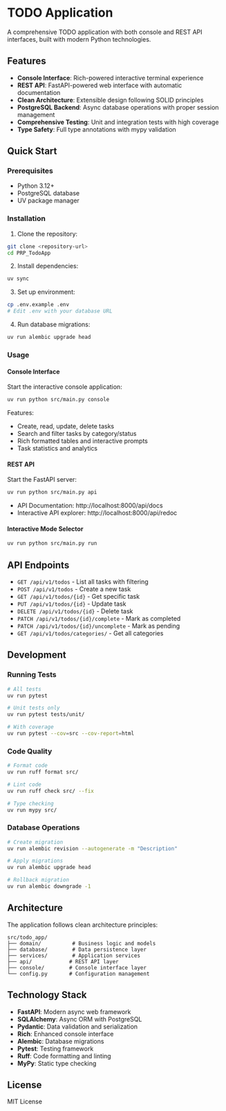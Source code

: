 # TODO Application

A comprehensive TODO application with both console and REST API interfaces, built with modern Python technologies.

## Features

- **Console Interface**: Rich-powered interactive terminal experience
- **REST API**: FastAPI-powered web interface with automatic documentation
- **Clean Architecture**: Extensible design following SOLID principles
- **PostgreSQL Backend**: Async database operations with proper session management
- **Comprehensive Testing**: Unit and integration tests with high coverage
- **Type Safety**: Full type annotations with mypy validation

## Quick Start

### Prerequisites

- Python 3.12+
- PostgreSQL database
- UV package manager

### Installation

1. Clone the repository:
```bash
git clone <repository-url>
cd PRP_TodoApp
```

2. Install dependencies:
```bash
uv sync
```

3. Set up environment:
```bash
cp .env.example .env
# Edit .env with your database URL
```

4. Run database migrations:
```bash
uv run alembic upgrade head
```

### Usage

#### Console Interface

Start the interactive console application:

```bash
uv run python src/main.py console
```

Features:
- Create, read, update, delete tasks
- Search and filter tasks by category/status
- Rich formatted tables and interactive prompts
- Task statistics and analytics

#### REST API

Start the FastAPI server:

```bash
uv run python src/main.py api
```

- API Documentation: http://localhost:8000/api/docs
- Interactive API explorer: http://localhost:8000/api/redoc

#### Interactive Mode Selector

```bash
uv run python src/main.py run
```

## API Endpoints

- `GET /api/v1/todos` - List all tasks with filtering
- `POST /api/v1/todos` - Create a new task
- `GET /api/v1/todos/{id}` - Get specific task
- `PUT /api/v1/todos/{id}` - Update task
- `DELETE /api/v1/todos/{id}` - Delete task
- `PATCH /api/v1/todos/{id}/complete` - Mark as completed
- `PATCH /api/v1/todos/{id}/uncomplete` - Mark as pending
- `GET /api/v1/todos/categories/` - Get all categories

## Development

### Running Tests

```bash
# All tests
uv run pytest

# Unit tests only
uv run pytest tests/unit/

# With coverage
uv run pytest --cov=src --cov-report=html
```

### Code Quality

```bash
# Format code
uv run ruff format src/

# Lint code
uv run ruff check src/ --fix

# Type checking
uv run mypy src/
```

### Database Operations

```bash
# Create migration
uv run alembic revision --autogenerate -m "Description"

# Apply migrations
uv run alembic upgrade head

# Rollback migration
uv run alembic downgrade -1
```

## Architecture

The application follows clean architecture principles:

```
src/todo_app/
├── domain/          # Business logic and models
├── database/        # Data persistence layer
├── services/        # Application services
├── api/            # REST API layer
├── console/        # Console interface layer
└── config.py       # Configuration management
```

## Technology Stack

- **FastAPI**: Modern async web framework
- **SQLAlchemy**: Async ORM with PostgreSQL
- **Pydantic**: Data validation and serialization
- **Rich**: Enhanced console interface
- **Alembic**: Database migrations
- **Pytest**: Testing framework
- **Ruff**: Code formatting and linting
- **MyPy**: Static type checking

## License

MIT License